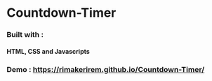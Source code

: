 # Countdown-Timer

### Built with :

#### HTML, CSS and Javascripts

### Demo : https://rimakerirem.github.io/Countdown-Timer/
